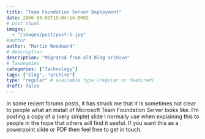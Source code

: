 ```yaml
---
title: "Team Foundation Server Deployment"
date: 2006-04-03T15:04:14.000Z
# post thumb
images:
  - "/images/post/post-1.jpg"
#author
author: "Martin Woodward"
# description
description: "Migrated from old blog archive"
# Taxonomies
categories: ["Technology"]
tags: ["blog", "archive"]
type: "regular" # available type (regular or featured)
draft: false
---
```


[](http://www.woodwardweb.com/blog/tfs_deployment.png)[](http://www.woodwardweb.com/blog/tfs_deployment.png)In some recent forums posts, it has struck me that it is sometimes not clear to people what an install of Microsoft Team Foundation Server looks like.  I’m posting a copy of a (very simple) slide I normally use when explaining this to people in the hope that others will find it useful.  If you want this as a powerpoint slide or PDF then feel free to get in touch.
